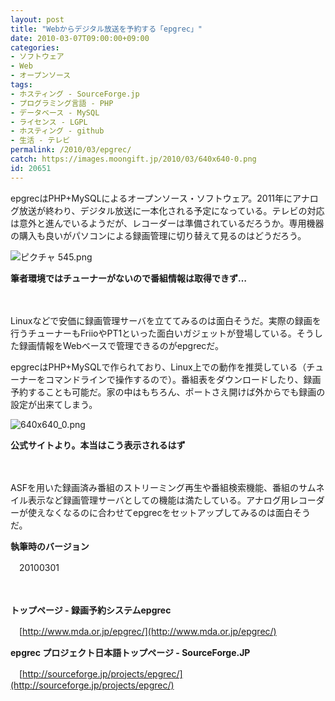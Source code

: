 ```yaml
---
layout: post
title: "Webからデジタル放送を予約する「epgrec」"
date: 2010-03-07T09:00:00+09:00
categories:
- ソフトウェア
- Web
- オープンソース
tags: 
- ホスティング - SourceForge.jp
- プログラミング言語 - PHP
- データベース - MySQL
- ライセンス - LGPL
- ホスティング - github
- 生活 - テレビ
permalink: /2010/03/epgrec/
catch: https://images.moongift.jp/2010/03/640x640-0.png
id: 20651
---
```

epgrecはPHP+MySQLによるオープンソース・ソフトウェア。2011年にアナログ放送が終わり、デジタル放送に一本化される予定になっている。テレビの対応は意外と進んでいるようだが、レコーダーは準備されているだろうか。専用機器の購入も良いがパソコンによる録画管理に切り替えて見るのはどうだろう。

  

![ピクチャ 545.png](https://images.moongift.jp/2010/03/545.png)  
  
**筆者環境ではチューナーがないので番組情報は取得できず…**

  

　

  

Linuxなどで安価に録画管理サーバを立ててみるのは面白そうだ。実際の録画を行うチューナーもFriioやPT1といった面白いガジェットが登場している。そうした録画情報をWebベースで管理できるのがepgrecだ。

  
<!--more-->

epgrecはPHP+MySQLで作られており、Linux上での動作を推奨している（チューナーをコマンドラインで操作するので）。番組表をダウンロードしたり、録画予約することも可能だ。家の中はもちろん、ポートさえ開けば外からでも録画の設定が出来てしまう。

  

![640x640_0.png](https://images.moongift.jp/2010/03/640x640-0.png)  
  
**公式サイトより。本当はこう表示されるはず**

  

　

  

ASFを用いた録画済み番組のストリーミング再生や番組検索機能、番組のサムネイル表示など録画管理サーバとしての機能は満たしている。アナログ用レコーダーが使えなくなるのに合わせてepgrecをセットアップしてみるのは面白そうだ。

  

**執筆時のバージョン**  
  
　20100301

  

　

  

**トップページ - 録画予約システムepgrec**  
  
　[http://www.mda.or.jp/epgrec/](http://www.mda.or.jp/epgrec/)

  

**epgrec プロジェクト日本語トップページ - SourceForge.JP**  
  
　[http://sourceforge.jp/projects/epgrec/](http://sourceforge.jp/projects/epgrec/)

  
